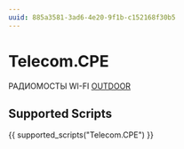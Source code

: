 ```yaml
---
uuid: 885a3581-3ad6-4e20-9f1b-c152168f30b5
---
```



# Telecom.CPE


<!-- prettier-ignore -->
РАДИОМОСТЫ WI-FI [OUTDOOR](https://npotelecom.ru/catalogue/outdoor/)
    

## Supported Scripts

{{ supported_scripts("Telecom.CPE") }}
